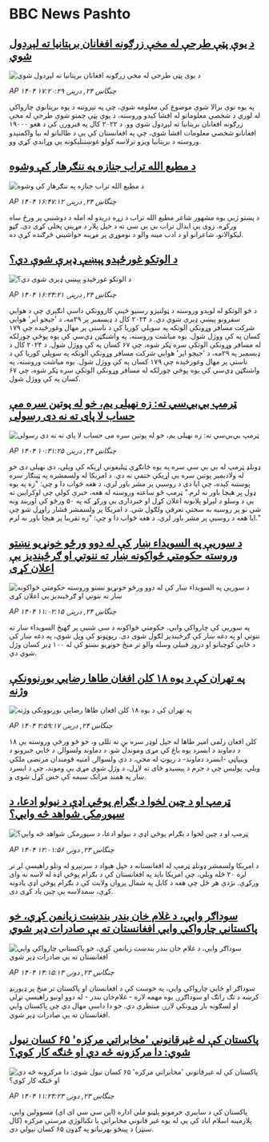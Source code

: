 # BBC News Pashto## [د یوې پټې طرحې له مخې زرګونه افغانان برېتانیا ته لېږدول شوي](https://www.bbc.com/pashto/articles/c78nq886jewo?at_campaign=githubrss)![د یوې پټې طرحې له مخې زرګونه افغانان برېتانیا ته لېږدول شوي](https://ichef.bbci.co.uk/ace/ws/240/cpsprodpb/a943/live/15021ad0-619b-11f0-b5c5-012c5796682d.png)_AP ۱۴۰۴ چنگاښ ۲۴, درېنۍ ۱۷:۲۰:۲۹_په یوه نوې برالا شوې موضوع کې معلومه شوې، چې په تېروتنه  د یوه برېتانوي چارواکي له لوري د شخصي معلوماتو له افشا کېدو وروسته، د یوې پټې چمتو شوې طرحې له مخې زرګونه افغانان برېتانیا ته لېږدول شوي وو. 
 د ۲۰۲۲ کال په فبرورۍ کې د هغو ۱۹۰۰۰ افغانانو شخصي معلومات افشا شوي، چې په افغانستان کې یې د طالبانو له بیا واکمنېدو وروسته د برېتانیا ویزو ترلاسه کولو غوښتنلیکونه یې وړاندې کړي وو.## [د مطیع الله تراب جنازه په ننګرهار کې وشوه](https://www.bbc.com/pashto/articles/c4ge02j8w4ko?at_campaign=githubrss)![د مطیع الله تراب جنازه په ننګرهار کې وشوه](https://ichef.bbci.co.uk/ace/ws/240/cpsprodpb/d7f2/live/49fcba10-619b-11f0-b5c5-012c5796682d.jpg)_AP ۱۴۰۴ چنگاښ ۲۴, درېنۍ ۱۶:۴۷:۱۲_د پښتو ژبې یوه مشهور شاعر مطیع الله تراب د زړه درېدو له امله د دوشنبې پر ورځ ساه ورکړه. زوی یې ابدال تراب بي بي سي ته د خپل پلار د مړینې پخلی کړی دی. ګڼو لیکوالانو، شاعرانو او د ادب مينه والو د نوموړي پر مړینه خواشیني څرګنده کړې ده.## [ د الوتکو غورځېدو پېښې ډېرې شوې دي؟](https://www.bbc.com/pashto/articles/c36x2g75d8ro?at_campaign=githubrss)![ د الوتکو غورځېدو پېښې ډېرې شوې دي؟](https://ichef.bbci.co.uk/ace/ws/240/cpsprodpb/3a0f/live/facdc140-617d-11f0-960d-e9f1088a89fe.jpg)_AP ۱۴۰۴ چنگاښ ۲۴, درېنۍ ۱۶:۲۴:۲۱_د څو الوتکو له لوېدو وروسته د ټولنیزو رسنیو ځینې کاروونکي داسې انګېري چې د هوایي سفرونو پېښې ډېرې شوي دي.
د ۲۰۲۴ کال د ډ‌یسمبر پر ۲۹مه، د 'جیجو ایر' هوايي شرکت  مسافر وړونکې الوتکه په سوېلي کوریا کې د ناستې پر مهال وغورځېده چې ۱۷۹ کسان په کې ووژل شول.
یوه میاشت وروسته، په واشنګټن ډي‌سي کې یوه پوځي چورلکه له مسافر وړونکې الوتکې سره ټکر شوه، چې ۶۷ کسان په کې ووژل شول.
د ۲۰۲۴ کال د ډ‌یسمبر په ۲۹مه، د 'جیجو ایر' هوايي شرکت  مسافر وړونکې الوتکه په سوېلي کوریا کې د ناستې پر مهال وغورځېده چې ۱۷۹ کسان په کې ووژل شول.
یوه میاشت وروسته، په واشنګټن ډي‌سي کې یوه پوځي چورلکه له مسافر وړونکې الوتکې سره ټکر شوه، چې ۶۷ کسان په کې ووژل شول.## [ټرمپ‌ بي‌بي‌سي ته:‌ زه نهیلی یم، خو له پوتین سره مې حساب لا پای ته نه دی رسولی](https://www.bbc.com/pashto/articles/cz6g2vg65dno?at_campaign=githubrss)![ټرمپ‌ بي‌بي‌سي ته:‌ زه نهیلی یم، خو له پوتین سره مې حساب لا پای ته نه دی رسولی](https://ichef.bbci.co.uk/ace/ws/240/cpsprodpb/384e/live/8cda5d40-6134-11f0-a40e-a1af2950b220.jpg)_AP ۱۴۰۴ چنگاښ ۲۴, درېنۍ ۱۰:۳۱:۲۵_ډونلډ ټرمپ له بي بي سي سره په یوه ځانګړې ټیلیفوني اړیکه کې ویلي، دی نهیلی دی خو له ولادیمیر پوتین سره یې اړیکې ختمې نه دي.
د امریکا له ولسمشره په ټینګار سره پوښتنه کېده، چې ایا دی د روسیې پر مشر باور لري، د هغه ځواب دا و چې: "زه په یوه ډول پر هېچا باور نه لرم."
ټرمپ څو ساعته وروسته له هغه، خبرې کولې چې اوکرایین ته یې د وسلو د لېږلو پلانونه اعلان کړل او خبرداری یې ورکړ که په ۵۰ ورځو کې اوربند ونه شي نو پر روسیه به سختې تعرفې ولګول شي.
د امریکا پر ولسمشر فشار راوړل شو چې ایا هغه د روسیې پر مشر باور لري، د هغه ځواب دا و چې: "زه تقریبا پر هېچا باور نه لرم."## [د سوریې په السويداء ښار کې له دوو ورځو خونړیو نښتو وروسته حکومتي ځواکونه ښار ته ننوتي او ګرځبندیز یې اعلان کړی](https://www.bbc.com/pashto/articles/cn0qp584r92o?at_campaign=githubrss)![د سوریې په السويداء ښار کې له دوو ورځو خونړیو نښتو وروسته حکومتي ځواکونه ښار ته ننوتي او ګرځبندیز یې اعلان کړی](https://ichef.bbci.co.uk/ace/ws/240/cpsprodpb/b7f3/live/9f6e77d0-616a-11f0-a40e-a1af2950b220.png)_AP ۱۴۰۴ چنگاښ ۲۴, درېنۍ ۱۱:۰۲:۱۵_په سوریې کې چارواکي وايي، حکومتي ځواکونه د سې شنبې پر ګهیځ السويداء ښار ته ننوتي او په دغه ښار کې ګرځبندیز لګول شوی دی. 
رپوټونو کې ویل شوي، په دغه ښار کې د ځايي کوچیانو او دروز قبیلې وسله والو تر منځ خونړیو نښتو کې له ۱۰۰ ډېر کسان وژل شوي دي.## [په تهران کې د یوه ۱۸ کلن افغان طاها رضايي بوږنوونکې وژنه](https://www.bbc.com/pashto/articles/cwyk2k4d192o?at_campaign=githubrss)![په تهران کې د یوه ۱۸ کلن افغان طاها رضايي بوږنوونکې وژنه](https://ichef.bbci.co.uk/ace/ws/240/cpsprodpb/40fb/live/29d495b0-60aa-11f0-ba44-5934558aeaa1.jpg)_AP ۱۴۰۴ چنگاښ ۲۴, درېنۍ ۲:۵۹:۱۷_۱۸ کلن افغان زلمی امیر طاها له خپل لوډر سره بڼ ته تللی و، خو څو ورځې وروسته یې د دماوند د ابسرد یوه باغ کې مړی وموندل شو. د دماوند ولسوالۍ د ځايي خبرونو د وېبپاڼې -ابسرد دماوند- د رپوټ له مخې، د دې ولسوالۍ امنیه قومندان مرتضی ملکي ویلي، پولیس چې د جرم د پېښېدو ځای ته لاړل، د وژل شوي مړی یې وموند، چې د ابسرد ښار په همند مرانک سیمه کې خښ کړل شوی و.## [ټرمپ او د چین لخوا د بګرام پوځي اډې د نیولو ادعا،       د سپوږمکۍ شواهد څه وايي؟](https://www.bbc.com/pashto/articles/cgeq880vg3po?at_campaign=githubrss)![ټرمپ او د چین لخوا د بګرام پوځي اډې د نیولو ادعا،       د سپوږمکۍ شواهد څه وايي؟](https://ichef.bbci.co.uk/ace/ws/240/cpsprodpb/21c8/live/fa7ab1c0-5e68-11f0-a40e-a1af2950b220.jpg)_AP ۱۴۰۴ چنگاښ ۲۳, دونۍ ۱۲:۰۱:۵۶_د امریکا ولسمشر ډونلډ ټرمپ له افغانستانه د خپل هېواد د سرتېرو له وتلو راهیسې لږ تر لږه ۲۰ ځله ویلي، چې امریکا باید په افغانستان کې د بګرام پوځي اډه له لاسه نه وای ورکړې.
نژدې هر ځل چې هغه د کابل په شمال  پروان ولایت کې د بګرام پوځي اډې یادونه کړې، سمدلاسه یې چین یاد کړی دی.## [ سوداګر وايي، د غلام خان بندر بندښت زیانمن کړي، خو پاکستاني چارواکي وايي افغانستان ته يې صادرات ډېر شوي](https://www.bbc.com/pashto/articles/cwyr2j8gnkno?at_campaign=githubrss)![ سوداګر وايي، د غلام خان بندر بندښت زیانمن کړي، خو پاکستاني چارواکي وايي افغانستان ته يې صادرات ډېر شوي](https://ichef.bbci.co.uk/ace/ws/240/cpsprodpb/94c7/live/5853c8e0-60ad-11f0-a40e-a1af2950b220.jpg)_AP ۱۴۰۴ چنگاښ ۲۳, دونۍ ۱۴:۱۵:۱۳_سوداګر او ځايي چارواکي وايي، په خوست کې د افغانستان او پاکستان تر منځ پر ډېورنډ کرښه د تګ راتګ او سوداګرۍ یوه مهمه لاره - غلام‌خان بندر - له دوو اونیو راهیسې تړلې او لسګونه بار وړونکې لارۍ منتظرې دي. خو دا داسې مهال دي چې پاکستان وايي افغانستان ته يې صادرات ډېر شوي.## [پاکستان کې له غیرقانوني 'مخابراتي مرکزه' ۶۵ کسان نیول شوي: دا مرکزونه څه دي او څنګه کار کوي؟](https://www.bbc.com/pashto/articles/cpvjpmx1ljjo?at_campaign=githubrss)![پاکستان کې له غیرقانوني 'مخابراتي مرکزه' ۶۵ کسان نیول شوي: دا مرکزونه څه دي او څنګه کار کوي؟](https://ichef.bbci.co.uk/ace/ws/240/cpsprodpb/9808/live/2203c1e0-60a4-11f0-ba44-5934558aeaa1.jpg)_AP ۱۴۰۴ چنگاښ ۲۳, دونۍ ۱۱:۲۴:۲۳_پاکستان کې د سایبري جرمونو پلټنو ملي اداره (این سي سي ای اې) مسوولین وايي، پلازمېنه اسلام اباد کې یې له یوه غیر قانوني مخابراتي یا تکنالوژي مرستې مرکزه (کال سنټر) د پینځو بهرنیانو په ګډون ۶۵ کسان نیولي دي.